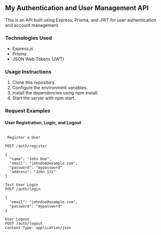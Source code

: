 ## My Authentication and User Management API

This is an API built using Express, Prisma, and JWT for user authentication and account management.

### Technologies Used
- Express.js
- Prisma
- JSON Web Tokens (JWT)

### Usage Instructions
1. Clone this repository.
2. Configure the environment variables.
3. Install the dependencies using npm install.
4. Start the server with npm start.

### Request Examples
#### User Registration, Login, and Logout
```http

 Register a User

POST /auth/register

{
  "name": "John Doe",
  "email": "johndoe@example.com",
  "password": "mypassword"
  "address": "John 131"
}

Test User Login
POST /auth/login

{
  "email": "johndoe@example.com",
  "password": "mypassword"
}

User Logout
POST /auth/logout
Content-Type: application/json


